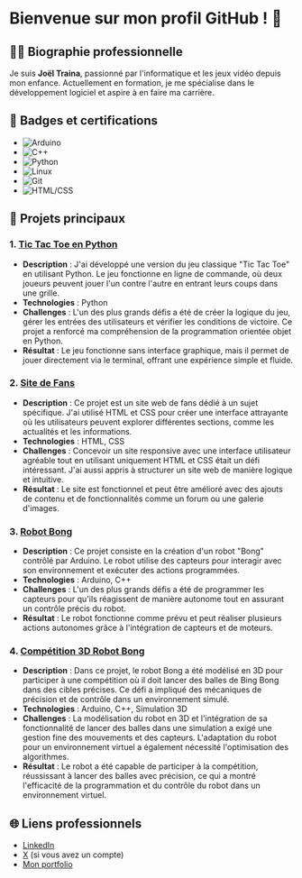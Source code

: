 # Bienvenue sur mon profil GitHub ! 👋

## 🧑‍💻 Biographie professionnelle
Je suis **Joël Traina**, passionné par l'informatique et les jeux vidéo depuis mon enfance. Actuellement en formation, je me spécialise dans le développement logiciel et aspire à en faire ma carrière.

## 🏅 Badges et certifications
- ![Arduino](https://img.shields.io/badge/Arduino-Expert-orange)
- ![C++](https://img.shields.io/badge/C%2B%2B-Intermediate-blue)
- ![Python](https://img.shields.io/badge/Python-3.9-blue)
- ![Linux](https://img.shields.io/badge/Linux-Basic-black)
- ![Git](https://img.shields.io/badge/Git-Intermediate-lightgray)
- ![HTML/CSS](https://img.shields.io/badge/HTML%2F%20CSS-Advanced-brightgreen)

## 🚀 Projets principaux

### 1. **[Tic Tac Toe en Python](lhttps://github.com/JOelTmm/tiktactoa)**
- **Description** : J'ai développé une version du jeu classique "Tic Tac Toe" en utilisant Python. Le jeu fonctionne en ligne de commande, où deux joueurs peuvent jouer l'un contre l'autre en entrant leurs coups dans une grille.
- **Technologies** : Python
- **Challenges** : L'un des plus grands défis a été de créer la logique du jeu, gérer les entrées des utilisateurs et vérifier les conditions de victoire. Ce projet a renforcé ma compréhension de la programmation orientée objet en Python.
- **Résultat** : Le jeu fonctionne sans interface graphique, mais il permet de jouer directement via le terminal, offrant une expérience simple et fluide.

### 2. **[Site de Fans](https://github.com/JOelTmm/site-centrales)**
- **Description** : Ce projet est un site web de fans dédié à un sujet spécifique. J'ai utilisé HTML et CSS pour créer une interface attrayante où les utilisateurs peuvent explorer différentes sections, comme les actualités et les informations.
- **Technologies** : HTML, CSS
- **Challenges** : Concevoir un site responsive avec une interface utilisateur agréable tout en utilisant uniquement HTML et CSS était un défi intéressant. J'ai aussi appris à structurer un site web de manière logique et intuitive.
- **Résultat** : Le site est fonctionnel et peut être amélioré avec des ajouts de contenu et de fonctionnalités comme un forum ou une galerie d'images.

### 3. **[Robot Bong](lien_du_projet)**
- **Description** : Ce projet consiste en la création d'un robot "Bong" contrôlé par Arduino. Le robot utilise des capteurs pour interagir avec son environnement et exécuter des actions programmées.
- **Technologies** : Arduino, C++
- **Challenges** : L'un des plus grands défis a été de programmer les capteurs pour qu'ils réagissent de manière autonome tout en assurant un contrôle précis du robot.
- **Résultat** : Le robot fonctionne comme prévu et peut réaliser plusieurs actions autonomes grâce à l'intégration de capteurs et de moteurs.

### 4. **[Compétition 3D Robot Bong](lien_du_projet)**
- **Description** : Dans ce projet, le robot Bong a été modélisé en 3D pour participer à une compétition où il doit lancer des balles de Bing Bong dans des cibles précises. Ce défi a impliqué des mécaniques de précision et de contrôle dans un environnement simulé.
- **Technologies** : Arduino, C++, Simulation 3D
- **Challenges** : La modélisation du robot en 3D et l'intégration de sa fonctionnalité de lancer des balles dans une simulation a exigé une gestion fine des mouvements et des capteurs. L'adaptation du robot pour un environnement virtuel a également nécessité l'optimisation des algorithmes.
- **Résultat** : Le robot a été capable de participer à la compétition, réussissant à lancer des balles avec précision, ce qui a montré l'efficacité de la programmation et du contrôle du robot dans un environnement virtuel.
## 🌐 Liens professionnels
- [LinkedIn](https://www.linkedin.com/in/veron-messina-b94638251/)
- [X](https://x.com/votreprofil) (si vous avez un compte)
- [Mon portfolio](https://JOelTmm.github.io/portfolio/) 



